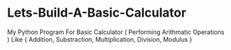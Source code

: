 # Lets-Build-A-Basic-Calculator
My Python Program For Basic Calculator ( Performing Arithmatic Operations ) Like { Addition, Substraction, Multiplication, Division, Modulus }
